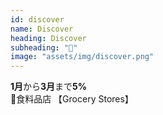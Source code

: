 ```yaml
---
id: discover
name: Discover
heading: Discover
subheading: "📅"
image: "assets/img/discover.png"
---
```

<strong>1月</strong>から<strong>3月</strong>まで<strong>5%</strong> <br />
🛒食料品店 【Grocery Stores】　<br />
